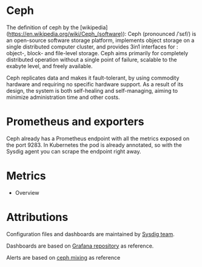 # Ceph
The definition of ceph by the [wikipedia] (https://en.wikipedia.org/wiki/Ceph_(software)):
Ceph (pronounced /ˈsɛf/) is an open-source software storage platform, implements object storage on a single distributed computer cluster, and provides 3in1 interfaces for : object-, block- and file-level storage. Ceph aims primarily for completely distributed operation without a single point of failure, scalable to the exabyte level, and freely available.

Ceph replicates data and makes it fault-tolerant, by using commodity hardware and requiring no specific hardware support. As a result of its design, the system is both self-healing and self-managing, aiming to minimize administration time and other costs.

# Prometheus and exporters
Ceph already has a Prometheus endpoint with all the metrics exposed on the port 9283. In Kubernetes the pod is already annotated, so with the Sysdig agent you can scrape the endpoint right away.

# Metrics
- Overview

# Attributions
Configuration files and dashboards are maintained by [Sysdig team](https://sysdig.com/).

Dashboards are based on [Grafana repository](https://grafana.com/grafana/dashboards/2842) as reference.

Alerts are based on [ceph mixing](https://monitoring.mixins.dev/ceph/#ceph-mgr-status) as reference
